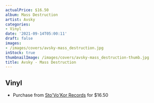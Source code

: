 ```yaml
---
actualPrice: $16.50
album: Mass Destruction
artist: Avsky
categories:
- Vinyl
date: '2021-09-14T05:00:11'
draft: false
images:
- /images/covers/avsky-mass_destruction.jpg
inStock: true
thumbnailImage: /images/covers/avsky-mass_destruction-thumb.jpg
title: Avsky - Mass Destruction
---
```


## Vinyl
* Purchase from [Sto'Vo'Kor Records](https://stovokor-records.com/products/avsky-mass-destruction) for $16.50
